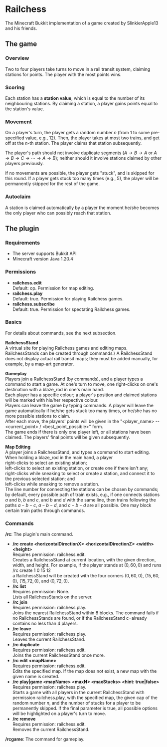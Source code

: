 # Railchess
The Minecraft Bukkit implementation of a game created by SlinkierApple13 and his friends.

## The game
### Overview
Two to four players take turns to move in a rail transit system, claiming stations for points. 
The player with the most points wins.

### Scoring
Each station has a **station value**, which is equal to the number of its neighbouring stations.
By claiming a station, a player gains points equal to the station's value.

### Movement
On a player's turn, the player gets a random number $n$ (from $1$ to some pre-specified value, e.g., 12).
Then, the player takes at most two trains, and get off at the $n$-th station. The player claims that station subsequently.

The player's path should not involve duplicate segments ($A\to B\to A$ or $A\to B\to C\to\cdots\to A\to B$); 
neither should it involve stations claimed by other players previously. 

If no movements are possible, the player gets "stuck", and is skipped for this round.
If a player gets stuck too many times (e.g., 5), the player will be permanently skipped for the rest of the game.

### Autoclaim
A station is claimed automatically by a player the moment he/she becomes the only player who can possibly reach that station.

## The plugin
### Requirements
* The server supports Bukkit API
* Minecraft version Java 1.20.4

### Permissions
* **railchess.edit**\
Default: op. Permission for map editing.
* **railchess.play**\
Default: true. Permission for playing Railchess games.
* **railchess.subscribe**\
Default: true. Permission for spectating Railchess games.

### Basics

For details about commands, see the next subsection.

**RailchessStand**\
A virtual site for playing Railchess games and editing maps. 
RailchessStands can be created through commands.\ 
A RailchessStand does not display actual rail transit maps;
they must be added manually, for example, by a map-art generator.

**Gameplay**\
Players join a RailchessStand (by commands), and a player types a command to start a game.
At one's turn to move, one right-clicks on one's destination with a blaze_rod in one's main hand.\
Each player has a specific colour; 
a player's position and claimed stations will be marked with his/her respective colour.\
Players can leave the game by typing commands. 
A player will leave the game automatically if he/she gets stuck too many times, or he/she has no more possible stations to claim.\
After each move, the players' points will be given in the "<player_name> -- <current_point> / <best_point_possible>" form.\
The game ends if there is only one player left, or all stations have been claimed. 
The players' final points will be given subsequently.

**Map Editing**\
A player joins a RailchessStand, and types a command to start editing. When holding a blaze_rod in the main hand, a player\
right-clicks to select an existing station;\
left-clicks to select an existing station, or create one if there isn't any;\
right-clicks while sneaking to select or create a station, and connect it to the previous selected station; and\
left-clicks while sneaking to remove a station.\
The line number for connecting the stations can be chosen by commands; 
by default, every possible path of train exists, e.g., if one connects stations $a$ and $b$, $b$ and $c$, and $b$ and $d$ with the same line, 
then trains following the paths $a-b-c$, $a-b-d$, and $c-b-d$ are all possible. One may block certain train paths through commands.

### Commands
**/rc**: The plugin's main command.

* **/rc create \<horizontalDirectionX\> \<horizontalDirectionZ\> \<width\> \<height\>**\
  Requires permission: railchess.edit.\
  Creates a RailchessStand at current location, with the given direction, width, and height. 
  For example, if the player stands at $(0, 60, 0)$ and runs\
  /rc create 1 0 15 12\
  a RailchessStand will be created with the four corners $(0, 60, 0)$, $(15, 60, 0)$, $(15, 72, 0)$, and $(0, 72, 0)$.
* **/rc list**\
  Requires permission: None.\
  Lists all RailchessStands on the server.
* **/rc join**\
  Requires permission: railchess.play.\
  Joins the nearest RailchessStand within $8$ blocks. 
  The command fails if no RailchessStands are found, or if the RailchessStand c=already contains no less than $4$ players.
* **/rc leave**\
  Requires permission: railchess.play.\
  Leaves the current RailchessStand.
* **/rc duplicate**\
  Requires permission: railchess.edit.\
  Joins the current RailchessStand once more.
* **/rc edit \<mapName\>**\
  Requires permission: railchess.edit.\
  Edits the specified map.
  If the map does not exist, a new map with the given name is created.
* **/rc play|game \<mapName\> \<maxN\> \<maxStucks\> \<hint: true|false\>**\
  Requires permission: railchess.play.\
  Starts a game with all players in the current RailchessStand with permission railchess.play, with the specified map, 
  the given cap of the random number $n$, and the number of stucks for a player to be permanently skipped.
  If the final parameter is true, all possible options will be highlighted on a player's turn to move.
* **/rc remove**\
  Requires permission: railchess.edit.\
  Removes the current RailchessStand.

**/rcgame**: The command for gameplay.